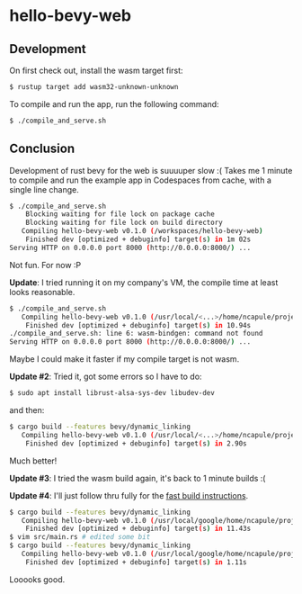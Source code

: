 # hello-bevy-web

## Development

On first check out, install the wasm target first:

```sh
$ rustup target add wasm32-unknown-unknown
```

To compile and run the app, run the following command:

```sh
$ ./compile_and_serve.sh
```

## Conclusion

Development of rust bevy for the web is suuuuper slow :( Takes me 1 minute to
compile and run the example app in Codespaces from cache, with a single line
change.

```sh
$ ./compile_and_serve.sh
    Blocking waiting for file lock on package cache
    Blocking waiting for file lock on build directory
   Compiling hello-bevy-web v0.1.0 (/workspaces/hello-bevy-web)
    Finished dev [optimized + debuginfo] target(s) in 1m 02s
Serving HTTP on 0.0.0.0 port 8000 (http://0.0.0.0:8000/) ...
```

Not fun. For now :P

**Update**: I tried running it on my company's VM, the compile time at least
looks reasonable.

```sh
$ ./compile_and_serve.sh
   Compiling hello-bevy-web v0.1.0 (/usr/local/<...>/home/ncapule/projects/hello-bevy-web)
    Finished dev [optimized + debuginfo] target(s) in 10.94s
./compile_and_serve.sh: line 6: wasm-bindgen: command not found
Serving HTTP on 0.0.0.0 port 8000 (http://0.0.0.0:8000/) ...
```

Maybe I could make it faster if my compile target is not wasm.

**Update #2**: Tried it, got some errors so I have to do:

```sh
$ sudo apt install librust-alsa-sys-dev libudev-dev
```

and then:

```sh
$ cargo build --features bevy/dynamic_linking
   Compiling hello-bevy-web v0.1.0 (/usr/local/<...>/home/ncapule/projects/hello-bevy-web)
    Finished dev [optimized + debuginfo] target(s) in 2.90s
```

Much better!

**Update #3**: I tried the wasm build again, it's back to 1 minute builds :(

**Update #4**: I'll just follow thru fully for the [fast build instructions](https://bevyengine.org/learn/book/getting-started/setup/#enable-fast-compiles-optional).

```sh
$ cargo build --features bevy/dynamic_linking
   Compiling hello-bevy-web v0.1.0 (/usr/local/google/home/ncapule/projects/hello-bevy-web)
    Finished dev [optimized + debuginfo] target(s) in 11.43s
$ vim src/main.rs # edited some bit                           
$ cargo build --features bevy/dynamic_linking
   Compiling hello-bevy-web v0.1.0 (/usr/local/google/home/ncapule/projects/hello-bevy-web)
    Finished dev [optimized + debuginfo] target(s) in 1.11s
```

Looooks good.
